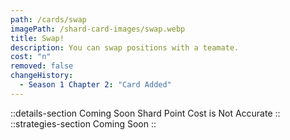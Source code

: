```yaml
---
path: /cards/swap
imagePath: /shard-card-images/swap.webp
title: Swap!
description: You can swap positions with a teamate.
cost: "n"
removed: false
changeHistory:
  - Season 1 Chapter 2: "Card Added"
---
```

::details-section
Coming Soon
Shard Point Cost is Not Accurate
::
::strategies-section
Coming Soon
::